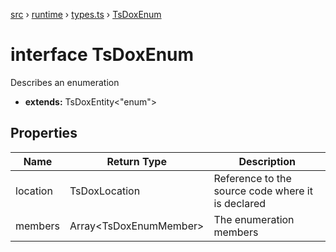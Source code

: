 [src](src.md) &rsaquo; [runtime](src-runtime.md) &rsaquo; [types.ts](src-runtime-types.ts.md) &rsaquo; [TsDoxEnum](src-runtime-types.ts-TsDoxEnum.md)
# interface TsDoxEnum
Describes an enumeration

* **extends:** TsDoxEntity<"enum">
## Properties
|Name|Return Type|Description|
|---|---|---|
|location|TsDoxLocation|Reference to the source code where it is declared|
|members|Array\<TsDoxEnumMember\>|The enumeration members|

